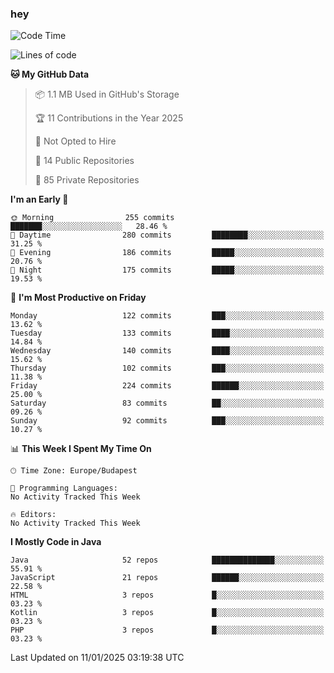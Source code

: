 ### hey

<!--START_SECTION:waka-->
![Code Time](http://img.shields.io/badge/Code%20Time-1%2C037%20hrs%2010%20mins-blue)

![Lines of code](https://img.shields.io/badge/From%20Hello%20World%20I%27ve%20Written-1.7%20million%20lines%20of%20code-blue)

**🐱 My GitHub Data** 

> 📦 1.1 MB Used in GitHub's Storage 
 > 
> 🏆 11 Contributions in the Year 2025
 > 
> 🚫 Not Opted to Hire
 > 
> 📜 14 Public Repositories 
 > 
> 🔑 85 Private Repositories 
 > 
**I'm an Early 🐤** 

```text
🌞 Morning                255 commits         ███████░░░░░░░░░░░░░░░░░░   28.46 % 
🌆 Daytime                280 commits         ████████░░░░░░░░░░░░░░░░░   31.25 % 
🌃 Evening                186 commits         █████░░░░░░░░░░░░░░░░░░░░   20.76 % 
🌙 Night                  175 commits         █████░░░░░░░░░░░░░░░░░░░░   19.53 % 
```
📅 **I'm Most Productive on Friday** 

```text
Monday                   122 commits         ███░░░░░░░░░░░░░░░░░░░░░░   13.62 % 
Tuesday                  133 commits         ████░░░░░░░░░░░░░░░░░░░░░   14.84 % 
Wednesday                140 commits         ████░░░░░░░░░░░░░░░░░░░░░   15.62 % 
Thursday                 102 commits         ███░░░░░░░░░░░░░░░░░░░░░░   11.38 % 
Friday                   224 commits         ██████░░░░░░░░░░░░░░░░░░░   25.00 % 
Saturday                 83 commits          ██░░░░░░░░░░░░░░░░░░░░░░░   09.26 % 
Sunday                   92 commits          ███░░░░░░░░░░░░░░░░░░░░░░   10.27 % 
```


📊 **This Week I Spent My Time On** 

```text
🕑︎ Time Zone: Europe/Budapest

💬 Programming Languages: 
No Activity Tracked This Week

🔥 Editors: 
No Activity Tracked This Week
```

**I Mostly Code in Java** 

```text
Java                     52 repos            ██████████████░░░░░░░░░░░   55.91 % 
JavaScript               21 repos            ██████░░░░░░░░░░░░░░░░░░░   22.58 % 
HTML                     3 repos             █░░░░░░░░░░░░░░░░░░░░░░░░   03.23 % 
Kotlin                   3 repos             █░░░░░░░░░░░░░░░░░░░░░░░░   03.23 % 
PHP                      3 repos             █░░░░░░░░░░░░░░░░░░░░░░░░   03.23 % 
```




 Last Updated on 11/01/2025 03:19:38 UTC
<!--END_SECTION:waka-->
